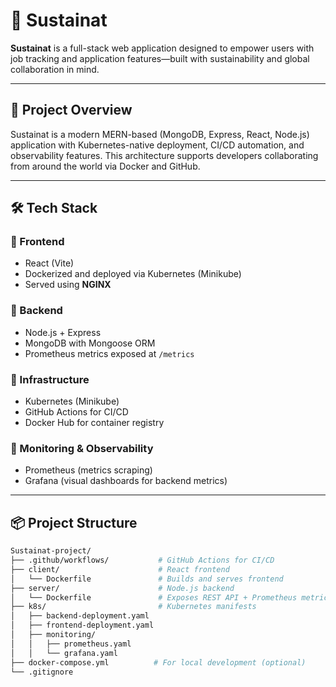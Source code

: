 # 🌱 Sustainat

**Sustainat** is a full-stack web application designed to empower users with job tracking and application features—built with sustainability and global collaboration in mind.

---

## 🚀 Project Overview

Sustainat is a modern MERN-based (MongoDB, Express, React, Node.js) application with Kubernetes-native deployment, CI/CD automation, and observability features. This architecture supports developers collaborating from around the world via Docker and GitHub.

---

## 🛠 Tech Stack

### 🔹 Frontend
- React (Vite)
- Dockerized and deployed via Kubernetes (Minikube)
- Served using **NGINX**

### 🔹 Backend
- Node.js + Express
- MongoDB with Mongoose ORM
- Prometheus metrics exposed at `/metrics`

### 🔹 Infrastructure
- Kubernetes (Minikube)
- GitHub Actions for CI/CD
- Docker Hub for container registry

### 🔹 Monitoring & Observability
- Prometheus (metrics scraping)
- Grafana (visual dashboards for backend metrics)

---

## 📦 Project Structure

```bash
Sustainat-project/
├── .github/workflows/           # GitHub Actions for CI/CD
├── client/                      # React frontend
│   └── Dockerfile               # Builds and serves frontend
├── server/                      # Node.js backend
│   └── Dockerfile               # Exposes REST API + Prometheus metrics
├── k8s/                         # Kubernetes manifests
│   ├── backend-deployment.yaml
│   ├── frontend-deployment.yaml
│   ├── monitoring/
│   │   ├── prometheus.yaml
│   │   └── grafana.yaml
├── docker-compose.yml          # For local development (optional)
└── .gitignore
